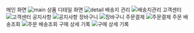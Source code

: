 메인 화면
![main](https://github.com/user-attachments/assets/6ce708bf-c4f8-4d41-946f-0170b5f2e3ee)
상품 디테일 화면
![detail](https://github.com/user-attachments/assets/9f2aae1b-e057-4344-bd26-fa87b1f539e5)
배송지 관리
![배송지관리](https://github.com/user-attachments/assets/c114485f-7b9a-4c95-a420-a188c91a38c3)
고객센터
![고객센터](https://github.com/user-attachments/assets/ceb43825-bea8-46b2-8a97-1b1cca8dda3e)
공지사항
![공지사항](https://github.com/user-attachments/assets/fac1c854-259c-45c3-8fe8-e3c46849dbff)
장바구니
![장바구니](https://github.com/user-attachments/assets/e91de97f-f0c1-4308-96b8-d1e0d6a93c2b)
주문결제
![주문결제](https://github.com/user-attachments/assets/a1899609-cf3d-490c-bab7-05da62ffad12)
주문 배송조회
![주문 배송조회](https://github.com/user-attachments/assets/de66560b-659b-4970-9558-f3d0e0707b2b)
구매 상세 기록
![구매 상세 기록](https://github.com/user-attachments/assets/535b712b-9902-4878-a792-0038829040ee)
